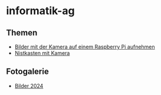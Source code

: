 # informatik-ag

## Themen

* [Bilder mit der Kamera auf einem Raspberry Pi aufnehmen](./01-Kamera-am-Pi/)
* [Nistkasten mit Kamera](./02-Vogelcam/)

## Fotogalerie

* [Bilder 2024](https://shorturl.at/X2AEn)
